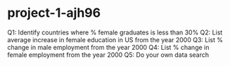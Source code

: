 # project-1-ajh96
Q1: Identify countries where % female graduates is less than 30%
Q2: List average increase in female education in US from the year 2000
Q3: List % change in male employment from the year 2000
Q4: List % change in female employment from the year 2000
Q5: Do your own data search
